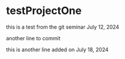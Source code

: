 # testProjectOne
this is a test from the git seminar July 12, 2024

another line to commit


this is another line added on July 18, 2024
